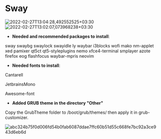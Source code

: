 # Sway
![2022-02-27T13:04:28,492552525+03:30](https://user-images.githubusercontent.com/98311090/155877098-55c5d68c-a0a2-4ac5-b7e3-f01b27267244.png)
![2022-02-27T13:02:07,073968238+03:30](https://user-images.githubusercontent.com/98311090/155877132-6715a136-8194-4b32-8ede-18eee2d18d30.png)




* **Needed and recommended packages to install**:



sway swaybg swaylock swayidle ly waybar i3blocks wofi mako nm-applet xed pamixer qt5ct qt5-styleplugins nemo xfce4-terminal smplayer azote firefox eog flashfocus waybar-mpris neovim

* **Needed fonts to install**:

Cantarell

JetbrainsMono

Awesome-font

* **Added GRUB theme in the directory "Other"**

Copy the GrubTheme folder to /boot/grub/themes/ then apply it in grub-customizer.


![abc324b75f0d006fd54b0fab6087ddae7ffc60b51d55c668fe7bc92a3ce943d6eb6d](https://user-images.githubusercontent.com/98311090/155876224-cf7a6e7f-64ce-4114-8d95-73ea3d0e8a2c.png)
